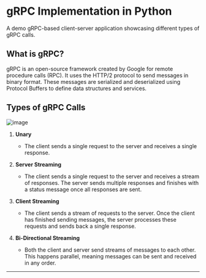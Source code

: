 # gRPC Implementation in Python

A demo gRPC-based client-server application showcasing different types of gRPC calls.

## What is gRPC?

gRPC is an open-source framework created by Google for remote procedure calls (RPC). It uses the HTTP/2 protocol to send messages in binary format. These messages are serialized and deserialized using Protocol Buffers to define data structures and services.

## Types of gRPC Calls

![image](https://github.com/nikhil25803/gRPC-python/assets/93156825/ec831a07-c5c7-418f-abf6-987475669a0d)


1. **Unary**

   - The client sends a single request to the server and receives a single response.

2. **Server Streaming**

   - The client sends a single request to the server and receives a stream of responses. The server sends multiple responses and finishes with a status message once all responses are sent.

3. **Client Streaming**

   - The client sends a stream of requests to the server. Once the client has finished sending messages, the server processes these requests and sends back a single response.

4. **Bi-Directional Streaming**

   - Both the client and server send streams of messages to each other. This happens parallel, meaning messages can be sent and received in any order.

---
